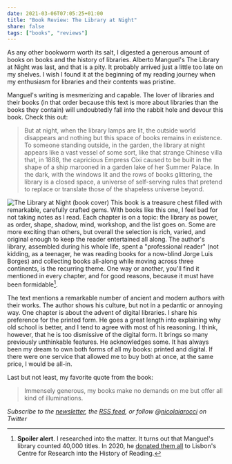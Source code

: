 ```yaml
---
date: 2021-03-06T07:05:25+01:00
title: "Book Review: The Library at Night"
share: false
tags: ["books", "reviews"]
---
```

As any other bookworm worth its salt, I digested a generous amount of books on
books and the history of libraries. Alberto Manguel's The Library at Night was
last, and that is a pity. It probably arrived just a little too late on my
shelves. I wish I found it at the beginning of my reading journey when my
enthusiasm for libraries and their contents was pristine.

Manguel's writing is mesmerizing and capable. The lover of libraries and their
books (in that order because this text is more about libraries than the books
they contain) will undoubtedly fall into the rabbit hole and devour this book.
Check this out:

> But at night, when the library lamps are lit, the outside world disappears
> and nothing but this space of books remains in existence. To someone standing
> outside, in the garden, the library at night appears like a vast vessel of
> some sort, like that strange Chinese villa that, in 1888, the capricious
> Empress Cixi caused to be built in the shape of a ship marooned in a garden
> lake of her Summer Palace. In the dark, with the windows lit and the rows of
> books glittering, the library is a closed space, a universe of self-serving
> rules that pretend to replace or translate those of the shapeless universe
> beyond. 

![The Library at Night (book cover)](/images/the_library_at_night.jpg#right)
This book is a treasure chest filled with remarkable, carefully crafted gems.
With books like this one, I feel bad for not taking notes as I read. Each
chapter is on a topic: the library as power, as order, shape, shadow, mind,
workshop, and the list goes on. Some are more exciting than others, but overall
the selection is rich, varied, and original enough to keep the reader
entertained all along. The author's library, assembled during his whole life,
spent a "professional reader" (not kidding, as a teenager, he was reading books
for a now-blind Jorge Luis Borges) and collecting books all-along while moving
across three continents, is the recurring theme. One way or another, you'll
find it mentioned in every chapter, and for good reasons, because it must have
been formidable[^1].

The text mentions a remarkable number of ancient and modern authors with their
works. The author shows his culture, but not in a pedantic or annoying way. One
chapter is about the advent of digital libraries. I share his preference for
the printed form. He goes a great length into explaining why old school is
better, and I tend to agree with most of his reasoning. I think, however, that
he is too dismissive of the digital form. It brings so many previously
unthinkable features. He acknowledges some. It has always been my dream to own
both forms of all my books: printed and digital. If there were one service that
allowed me to buy both at once, at the same price, I would be all-in.

Last but not least, my favorite quote from the book:

> Immensely generous, my books make no demands on me but offer all kind of
> illuminations. 

*Subscribe to the [newsletter][nl], the [RSS feed][rss], or follow @[nicolaiarocci][tw] on Twitter*

 [2]: https://www.theglobeandmail.com/arts/books/article-alberto-manguel-to-donate-40000-works-to-lisbons-centre-for-research/
 [^1]: **Spoiler alert**. I researched into the matter. It turns out that Manguel's library counted 40,000 titles. In 2020, he [donated them all][2] to Lisbon's Centre for Research into the History of Reading. 

 [rss]: https://nicolaiarocci.com/index.xml
 [tw]: http://twitter.com/nicolaiarocci
 [nl]: https://nicolaiarocci.substack.com
